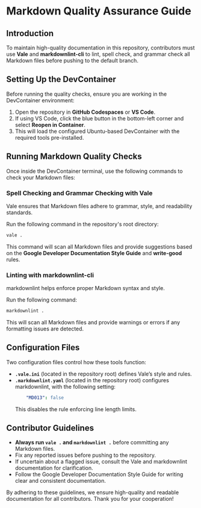 # Markdown Quality Assurance Guide

## Introduction
To maintain high-quality documentation in this repository, contributors must use **Vale** and **markdownlint-cli** to lint, spell check, and grammar check all Markdown files before pushing to the default branch.

## Setting Up the DevContainer
Before running the quality checks, ensure you are working in the DevContainer environment:

1. Open the repository in **GitHub Codespaces** or **VS Code**.
2. If using VS Code, click the blue button in the bottom-left corner and select **Reopen in Container**.
3. This will load the configured Ubuntu-based DevContainer with the required tools pre-installed.

## Running Markdown Quality Checks
Once inside the DevContainer terminal, use the following commands to check your Markdown files:

### Spell Checking and Grammar Checking with Vale
Vale ensures that Markdown files adhere to grammar, style, and readability standards.

Run the following command in the repository's root directory:
```sh
vale .
```
This command will scan all Markdown files and provide suggestions based on the **Google Developer Documentation Style Guide** and **write-good** rules.

### Linting with markdownlint-cli
markdownlint helps enforce proper Markdown syntax and style.

Run the following command:
```sh
markdownlint .
```
This will scan all Markdown files and provide warnings or errors if any formatting issues are detected.

## Configuration Files
Two configuration files control how these tools function:

- **`.vale.ini`** (located in the repository root) defines Vale’s style and rules.
- **`.markdownlint.yaml`** (located in the repository root) configures markdownlint, with the following setting:
  ```yaml
      "MD013": false
  ```
  This disables the rule enforcing line length limits.

## Contributor Guidelines
- **Always run `vale .` and `markdownlint .`** before committing any Markdown files.
- Fix any reported issues before pushing to the repository.
- If uncertain about a flagged issue, consult the Vale and markdownlint documentation for clarification.
- Follow the Google Developer Documentation Style Guide for writing clear and consistent documentation.

By adhering to these guidelines, we ensure high-quality and readable documentation for all contributors. Thank you for your cooperation!


